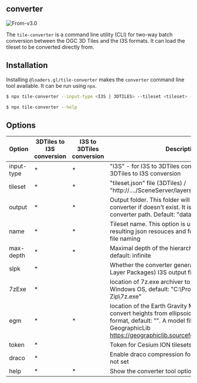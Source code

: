 ## converter

<p class="badges">
  <img src="https://img.shields.io/badge/From-v3.0-blue.svg?style=flat-square" alt="From-v3.0" />
</p>

The `tile-converter` is a command line utility (CLI) for two-way batch conversion between the OGC 3D Tiles and the I3S formats. It can load the tileset to be converted directly from.

## Installation

Installing `@loaders.gl/tile-converter` makes the `converter` command line tool available. It can be run using `npx`.

```bash
$ npx tile-converter --input-type <I3S | 3DTILES> --tileset <tileset> --name <tileset name> [--output <output folder>] [--draco] [--max-depth 4] [--slpk] [--7zExe <path/to/7z.exe>] [--token <ION token>] [--egm <pat/to/*.pgm>]
```

```bash
$ npx tile-converter --help
```

## Options

| Option     | 3DTiles to I3S conversion | I3S to 3DTiles conversion | Description                                                                                                                                                                                                                      |
| ---------- | ------------------------- | ------------------------- | -------------------------------------------------------------------------------------------------------------------------------------------------------------------------------------------------------------------------------- |
| input-type | \*                        | \*                        | "I3S" - for I3S to 3DTiles conversion, "3DTILES" for 3DTiles to I3S conversion                                                                                                                                                   |
| tileset    | \*                        | \*                        | "tileset.json" file (3DTiles) / "http://..../SceneServer/layers/0" resource (I3S)                                                                                                                                                |
| output     | \*                        | \*                        | Output folder. This folder will be created by converter if doesn't exist. It is relative to the converter path. Default: "data" folder                                                                                           |
| name       | \*                        | \*                        | Tileset name. This option is used for naming in resulting json resouces and for resulting path/\*.slpk file naming                                                                                                               |
| max-depth  | \*                        | \*                        | Maximal depth of the hierarchical tiles tree traversal, default: infinite                                                                                                                                                        |
| slpk       | \*                        |                           | Whether the converter generate \*.slpk (Scene Layer Packages) I3S output file                                                                                                                                                    |
| 7zExe      | \*                        |                           | location of 7z.exe archiver to create slpk on Windows OS, default: "C:\\Program Files\\7-Zip\\7z.exe"                                                                                                                            |
| egm        | \*                        | \*                        | location of the Earth Gravity Model (\*.pgm) file to convert heights from ellipsoidal to gravity-related format, default: "". A model file can be loaded from GeographicLib https://geographiclib.sourceforge.io/html/geoid.html |
| token      | \*                        |                           | Token for Cesium ION tilesets authentication                                                                                                                                                                                     |
| draco      | \*                        |                           | Enable draco compression for geometry. Default: not set                                                                                                                                                                          |
| help       | \*                        | \*                        | Show the converter tool options list                                                                                                                                                                                             |
